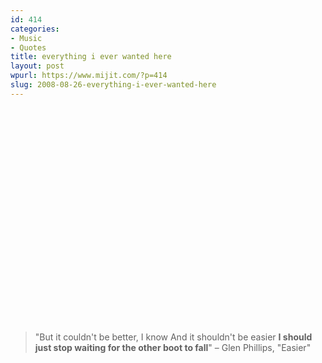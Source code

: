 ```yaml
---
id: 414
categories:
- Music
- Quotes
title: everything i ever wanted here
layout: post
wpurl: https://www.mijit.com/?p=414
slug: 2008-08-26-everything-i-ever-wanted-here
---
```

<object width="425" height="344"><param name="movie" value="https://www.youtube.com/v/mZ1jnv_YMJ4&hl=en&fs=1"></param><param name="allowFullScreen" value="true"></param><embed src="https://www.youtube.com/v/mZ1jnv_YMJ4&hl=en&fs=1" type="application/x-shockwave-flash" allowfullscreen="true" width="425" height="344"></embed></object>

<blockquote>"But it couldn't be better, I know
And it shouldn't be easier
<strong>I should just stop waiting for the other boot to fall</strong>"
– Glen Phillips, "Easier"</blockquote>
